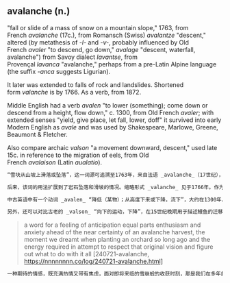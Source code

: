 ## avalanche (n.)

"fall or slide of a mass of snow on a mountain slope," 1763, from French _avalanche_ (17c.), from Romansch (Swiss) _avalantze_ "descent," altered (by metathesis of _-l-_ and _-v-_, probably influenced by Old French _avaler_ "to descend, go down," _avalage_ "descent, waterfall, avalanche") from Savoy dialect _lavantse_, from Provençal _lavanca_ "avalanche," perhaps from a pre-Latin Alpine language (the suffix _-anca_ suggests Ligurian).

It later was extended to falls of rock and landslides. Shortened form _valanche_ is by 1766. As a verb, from 1872.

Middle English had a verb _avalen_ "to lower (something); come down or descend from a height, flow down," c. 1300, from Old French _avaler_; with extended senses "yield, give place, let fall, lower, doff" it survived into early Modern English as _avale_ and was used by Shakespeare, Marlowe, Greene, Beaumont & Fletcher.

Also compare archaic _valson_ "a movement downward, descent," used late 15c. in reference to the migration of eels, from Old French _avalaison_ (Latin _aualatio_).

```md
“雪块从山坡上滑落或坠落”，这一词源可追溯至1763年，来自法语 _avalanche_（17世纪），源自瑞士罗曼什语 _avalantze_ “下降”，经过重排（_-l-_ 和 _-v-_ 的颠倒，可能受到古法语 _avaler_ “下降，往下走”，_avalage_ “下降，瀑布，雪崩”的影响）而改变，进一步源自萨沃伊方言 _lavantse_，又源于普罗旺斯语 _lavanca_ “雪崩”，可能源自一种前拉丁阿尔卑斯语言（后缀 _-anca_ 暗示了利古里亚语的联系）。

后来，该词的用法扩展到了岩石坠落和滑坡的情况。缩略形式 _valanche_ 见于1766年。作为动词的用法，始于1872年。

中古英语中有一个动词 _avalen_ “降低（某物）；从高度下来或下降，流下”，大约在1300年，源于古法语 _avaler_；其扩展的含义包括“屈服，退让，让下，放下，脱掉”，这一用法存续到了早期现代英语中，表现为 _avale_，并被莎士比亚、马洛、格林、博蒙特和弗莱彻使用。

另外，还可以对比古老的 _valson_ “向下的运动，下降”，在15世纪晚期用于描述鳗鱼的迁移，来源于古法语 _avalaison_（拉丁语 _aualatio_）。
```

> a word for a feeling of anticipation equal parts enthusiasm and anxiety ahead of the near certainty of an avalanche harvest, the moment we dreamt when planting an orchard so long ago and the energy required in attempt to respect that original vision and figure out what to do with it all [240721-avalanche, https://nnnnnnnn.co/log/240721-avalanche.html]

```md
一种期待的情感，既充满热情又带有焦虑，面对即将来临的雪崩般的收获时刻，那是我们在多年前种植果园时所梦想的时刻，以及为了尊重最初的愿景而投入的精力，努力想要处理这所有的一切。
```